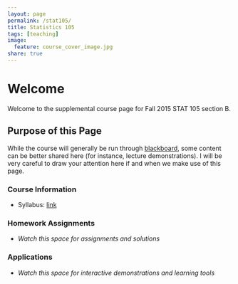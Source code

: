 ```yaml
---
layout: page
permalink: /stat105/
title: Statistics 105
tags: [teaching]
image:
  feature: course_cover_image.jpg
share: true
---
```


# Welcome

Welcome to the supplemental course page for Fall 2015 STAT 105 section B.

## Purpose of this Page
While the course will generally be run through [blackboard](https://bb.its.iastate.edu/), some content can be better shared here (for instance, lecture demonstrations).
I will be very careful to draw your attention here if and when we make use of this page.


### Course Information

-  Syllabus: [link](syllabus_stat105_F15.pdf)

### Homework Assignments

-  *Watch this space for assignments and solutions*

### Applications

-  *Watch this space for interactive demonstrations and learning tools*
